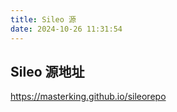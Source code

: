 ```yaml
---
title: Sileo 源
date: 2024-10-26 11:31:54
---
```


## Sileo 源地址

https://masterking.github.io/sileorepo